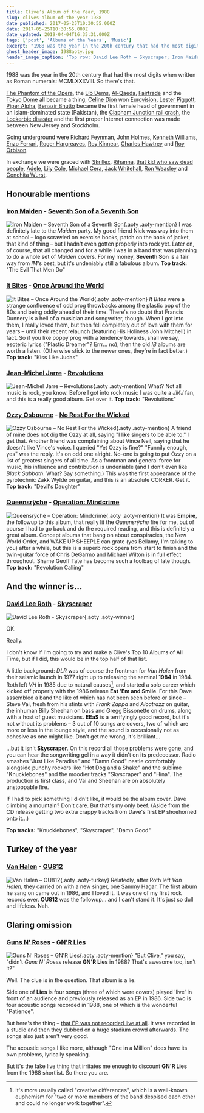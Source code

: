```yaml
---
title: Clive’s Album of the Year, 1988
slug: clives-album-of-the-year-1988
date_published: 2017-05-25T10:30:55.000Z
date: 2017-05-25T10:30:55.000Z
date_updated: 2019-04-04T16:35:31.000Z
tags: ['post', 'Albums of the Years', 'Music']
excerpt: "1988 was the year in the 20th century that had the most digits when written as Roman numerals: MCMLXXXVIII. So there's that."
ghost_header_image: 1988aoty.jpg
header_image_caption: 'Top row: David Lee Roth – Skyscraper; Iron Maiden – Seventh Son of a Seventh Son; It Bites – Once Around the World. Bottom row: Jean-Michel Jarre – Revolutions; Ozzy Osbourne – No Rest for the Wicked; Queensrÿche – Operation: Mindcrime'
---
```


1988 was the year in the 20th century that had the most digits when written as Roman numerals: MCMLXXXVIII. So there's that.

[The Phantom of the Opera](https://en.wikipedia.org/wiki/The_Phantom_of_the_Opera_(1986_musical)), the [Lib Dems](https://en.wikipedia.org/wiki/Liberal_Democrats_(UK)), [Al-Qaeda](https://en.wikipedia.org/wiki/Al-Qaeda), [Fairtrade](https://en.wikipedia.org/wiki/Fairtrade) and the [Tokyo Dome](https://en.wikipedia.org/wiki/Tokyo_Dome) all became a thing, [Celine Dion](https://en.wikipedia.org/wiki/Celine_Dion) won [Eurovision](https://en.wikipedia.org/wiki/Eurovision_Song_Contest), [Lester Piggott](https://en.wikipedia.org/wiki/Lester_Piggott), [Piper Alpha](https://en.wikipedia.org/wiki/Piper_Alpha), [Benazir Bhutto](https://en.wikipedia.org/wiki/Benazir_Bhutto) became the first female head of government in an Islam-dominated state (Pakistan), the [Clapham Junction rail crash](https://en.wikipedia.org/wiki/Clapham_Junction_rail_crash), the [Lockerbie disaster](https://en.wikipedia.org/wiki/Pan_Am_Flight_103) and the first proper Internet connection was made between New Jersey and Stockholm.

Going underground were [Richard Feynman](https://en.wikipedia.org/wiki/Richard_Feynman), [John Holmes](https://en.wikipedia.org/wiki/John_Holmes_(actor)), [Kenneth Williams](https://en.wikipedia.org/wiki/Kenneth_Williams), [Enzo Ferrari](https://en.wikipedia.org/wiki/Enzo_Ferrari), [Roger Hargreaves](https://en.wikipedia.org/wiki/Roger_Hargreaves), [Roy Kinnear](https://en.wikipedia.org/wiki/Roy_Kinnear), [Charles Hawtrey](https://en.wikipedia.org/wiki/Charles_Hawtrey_(actor_born_1914)) and [Roy Orbison](https://en.wikipedia.org/wiki/Roy_Orbison).

In exchange we were graced with [Skrillex](https://en.wikipedia.org/wiki/Skrillex), [Rihanna](https://en.wikipedia.org/wiki/Rihanna), [that kid who saw dead people](https://en.wikipedia.org/wiki/Haley_Joel_Osment), [Adele](https://en.wikipedia.org/wiki/Adele), [Lily Cole](https://en.wikipedia.org/wiki/Lily_Cole), [Michael Cera](https://en.wikipedia.org/wiki/Michael_Cera), [Jack Whitehall](https://en.wikipedia.org/wiki/Jack_Whitehall), [Ron Weasley](https://en.wikipedia.org/wiki/Rupert_Grint) and [Conchita Wurst](https://en.wikipedia.org/wiki/Conchita_Wurst).

## Honourable mentions

### [Iron Maiden](http://ironmaiden.com/) - [Seventh Son of a Seventh Son](https://www.amazon.co.uk/dp/B00QO3D98C/)

![Iron Maiden – Seventh Son of a Seventh Son](/public/images/2025/02/7thson.jpg){.aoty .aoty-mention} I was definitely late to the *Maiden* party. My good friend Nick was way into them at school – logo scrawled on exercise books, patch on the back of jacket, that kind of thing – but I hadn't even gotten properly into rock yet. Later on, of course, that all changed and for a while I was in a band that was planning to do a whole set of *Maiden* covers. For my money, **Seventh Son** is a fair way from *IM*'s best, but it's undeniably still a fabulous album. **Top track:** "The Evil That Men Do"

### [It Bites](http://www.itbites.com/) - [Once Around the World](https://www.amazon.co.uk/d/Digital-Music/Once-Around-World-Bites/B001I5QO9M/)

![It Bites – Once Around the World](/public/images/2025/02/once.jpg){.aoty .aoty-mention} *It Bites* were a strange confluence of odd prog throwbacks among the plastic pop of the 80s and being oddly ahead of their time. There's no doubt that Francis Dunnery is a hell of a musician and songwriter, though. When I got into them, I really loved them, but then fell completely out of love with them for years – until their recent relaunch (featuring His Holiness John Mitchell) in fact. So if you like poppy prog with a tendency towards, shall we say, esoteric lyrics ("Plastic Dreamer"? Errr… no), then the old *IB* albums are worth a listen. (Otherwise stick to the newer ones, they're in fact better.) **Top track:** "Kiss Like Judas"

### [Jean-Michel Jarre](https://jeanmicheljarre.com/) - [Revolutions](https://www.amazon.co.uk/Revolutions-Jean-Michel-Jarre/dp/B013J5N28E/)

![Jean-Michel Jarre – Revolutions](/public/images/2025/02/jmj-rev.jpg){.aoty .aoty-mention} What? Not all music is rock, you know. Before I got into rock music I was quite a *JMJ* fan, and this is a really good album. Get over it. **Top track:** "Revolutions"

### [Ozzy Osbourne](http://www.ozzy.com/) - [No Rest For the Wicked](https://www.amazon.co.uk/Rest-Wicked-Bonus-Track-Version/dp/B001GTJM4O/)

![Ozzy Osbourne – No Rest For the Wicked](/public/images/2025/02/oo-nrftw.jpg){.aoty .aoty-mention} A friend of mine does not dig the Ozzy at all, saying "I like singers to be able to." I get that. Another friend was complaining about Vince Neil, saying that he doesn't like Vince's voice. I queried "Yet Ozzy is fine?" "Funnily enough, yes" was the reply. It's on odd one alright. No-one is going to put Ozzy on a list of greatest singers of all time. As a frontman and general force for music, his influence and contribution is undeniable (and I don't even like *Black Sabbath*. What? Say something.) This was the first appearance of the pyrotechnic Zakk Wylde on guitar, and this is an absolute CORKER. Get it. **Top track:** "Devil's Daughter"

### [Queensrÿche](http://www.queensrycheofficial.com/) - [Operation: Mindcrime](https://www.amazon.co.uk/d/Digital-Music/Operation-Mindcrime-Deluxe-Queensryche/B001IN7GQ4/)

![Queensrÿche – Operation: Mindcrime](/public/images/2025/02/mindcrime.jpg){.aoty .aoty-mention} It was **Empire**, the followup to this album, that really lit the *Queensrÿche* fire for me, but of course I had to go back and do the required reading, and this is definitely a great album. Concept albums that bang on about conspiracies, the New World Order, and WAKE UP SHEEPLE can grate (yes Bellamy, I'm talking to you) after a while, but this is a superb rock opera from start to finish and the twin-guitar force of Chris DeGarmo and Michael Wilton is in full effect throughout. Shame Geoff Tate has become such a toolbag of late though. **Top track:** "Revolution Calling"

## And the winner is…

### [David Lee Roth](https://davidleeroth.com/) - [Skyscraper](https://www.amazon.co.uk/Skyscraper-David-Lee-Roth/dp/B0041ABQIA/)

![David Lee Roth - Skyscraper](/public/images/2017/05/skyscraper.jpg){.aoty .aoty-winner}

OK.

Really.

I don't know if I'm going to try and make a Clive's Top 10 Albums of All Time, but if I did, this would be in the top half of that list.

A little background: *DLR* was of course the frontman for *Van Halen* from their seismic launch in 1977 right up to releasing the seminal **1984** in 1984. Roth left *VH* in 1985 due to natural causes[^differences], and started a solo career which kicked off properly with the 1986 release **Eat 'Em and Smile**. For this Dave assembled a band the like of which has not been seen before or since – Steve Vai, fresh from his stints with *Frank Zappa* and *Alcatrazz* on guitar, the inhuman Billy Sheehan on bass and Gregg Bissonette on drums, along with a host of guest musicians. **EEaS** is a terrifyingly good record, but it's not without its problems – 3 out of 10 songs are covers, two of which are more or less in the lounge style, and the sound is occasionally not as cohesive as one might like. Don't get me wrong, it's brilliant…

…but it isn't **Skyscraper**. On this record all those problems were gone, and you can hear the songwriting gel in a way it didn't on its predecessor. Radio smashes "Just Like Paradise" and "Damn Good" nestle comfortably alongside punchy rockers like "Hot Dog and a Shake" and the sublime "Knucklebones" and the moodier tracks "Skyscraper" and "Hina". The production is first class, and Vai and Sheehan are on absolutely unstoppable fire.

If I had to pick something I didn't like, it would be the album cover. Dave climbing a mountain? Don't care. But that's my only beef. (Aside from the CD release getting two extra crappy tracks from Dave's first EP shoehorned onto it…)

**Top tracks:** "Knucklebones", "Skyscraper", "Damn Good"

## Turkey of the year

### [Van Halen](http://www.van-halen.com/) - [OU812](https://www.amazon.co.uk/OU812-Van-Halen/dp/B003TD7X3W/)

![Van Halen – OU812](/public/images/2025/02/ou812.jpg){.aoty .aoty-turkey} Relatedly, after Roth left *Van Halen*, they carried on with a new singer, one Sammy Hagar. The first album he sang on came out in 1986, and I loved it. It was one of my first rock records ever. **OU812** was the followup… and I can't stand it. It's just so dull and lifeless. Nah.

## Glaring omission

### [Guns N' Roses](http://www.gunsnroses.com/) - [GN'R Lies](https://www.amazon.co.uk/G-N-Lies-Guns-Roses/dp/B001KULBCA/)

![Guns N' Roses – GN'R Lies](/public/images/2025/02/lies-lies-lies.jpg){.aoty .aoty-mention} "But Clive," you say, "didn't *Guns N' Roses* release **GN'R Lies** in 1988? That's awesome too, isn't it?"

Well. The clue is in the question. That album is a lie.

Side one of **Lies** is four songs (three of which were covers) played 'live' in front of an audience and previously released as an EP in 1986. Side two is four acoustic songs recorded in 1988, one of which is the wonderful "Patience".

But here's the thing – [that EP was not recorded live at all](https://en.wikipedia.org/wiki/Live_%3F!*@_Like_a_Suicide). It was recorded in a studio and then they dubbed on a huge stadium crowd afterwards. The songs also just aren't very good.

The acoustic songs I like more, although "One in a Million" does have its own problems, lyrically speaking.

But it's the fake live thing that irritates me enough to discount **GN'R Lies** from the 1988 shortlist. So there you are.

[^differences]: It's more usually called "creative differences", which is a well-known euphemism for "two or more members of the band despised each other and could no longer work together".

